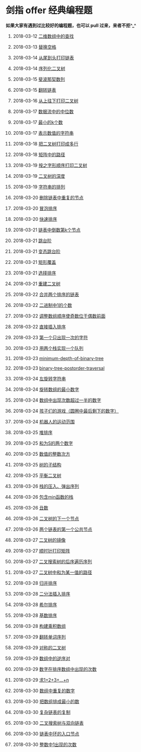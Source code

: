 # 剑指 offer 经典编程题

**如果大家有遇到过比较好的编程题，也可以 pull 过来，来者不拒^_^**

1. 2018-03-12 [二维数组中的查找](https://github.com/MrQuJL/point-at-offer/blob/master/数组/二维数组中的查找.java "二维数组中的查找")

2. 2018-03-13 [替换空格](https://github.com/MrQuJL/point-at-offer/blob/master/字符串/替换空格.java "替换空格")

3. 2018-03-14 [从尾到头打印链表](https://github.com/MrQuJL/point-at-offer/blob/master/链表/从尾到头打印链表.java "从尾到头打印链表")

4. 2018-03-14 [序列化二叉树](https://github.com/MrQuJL/point-at-offer/blob/master/二叉树/序列化二叉树.java "序列化二叉树")

5. 2018-03-15 [斐波那契数列](https://github.com/MrQuJL/point-at-offer/blob/master/优化时间效率和空间效率/斐波那契数列.java "斐波那契数列")

6. 2018-03-15 [翻转链表](https://github.com/MrQuJL/point-at-offer/blob/master/链表/翻转链表.java "翻转链表")

7. 2018-03-16 [从上往下打印二叉树](https://github.com/MrQuJL/point-at-offer/blob/master/二叉树/从上往下打印二叉树.java "从上往下打印二叉树")

8. 2018-03-17 [数据流中的中位数](https://github.com/MrQuJL/point-at-offer/blob/master/优化时间效率和空间效率/数据流中的中位数.java "数据流中的中位数")

9. 2018-03-17 [最小的k个数](https://github.com/MrQuJL/point-at-offer/blob/master/优化时间效率和空间效率/最小的k个数.java "最小的k个数")

10. 2018-03-17 [表示数值的字符串](https://github.com/MrQuJL/point-at-offer/blob/master/字符串/表示数值的字符串.java "表示数值的字符串")

11. 2018-03-18 [把二叉树打印成多行](https://github.com/MrQuJL/point-at-offer/blob/master/二叉树/把二叉树打印成多行.java "把二叉树打印成多行")

12. 2018-03-18 [矩阵中的路径](https://github.com/MrQuJL/point-at-offer/blob/master/递归加回溯/矩阵中的路径.java "矩阵中的路径")

13. 2018-03-19 [按之字形顺序打印二叉树](https://github.com/MrQuJL/point-at-offer/blob/master/二叉树/按之字形顺序打印二叉树.java "按之字形顺序打印二叉树")

14. 2018-03-19 [二叉树的深度](https://github.com/MrQuJL/point-at-offer/blob/master/二叉树/二叉树的深度.java "二叉树的深度")

15. 2018-03-19 [字符串的排列](https://github.com/MrQuJL/point-at-offer/blob/master/递归加回溯/字符串的排列.java "字符串的排列")

16. 2018-03-20 [删除链表中重复的节点](https://github.com/MrQuJL/point-at-offer/blob/master/链表/删除链表中重复的节点.java "删除链表中重复的节点")

17. 2018-03-20 [冒泡排序](https://github.com/MrQuJL/point-at-offer/blob/master/排序/冒泡排序.java "冒泡排序")

18. 2018-03-20 [快速排序](https://github.com/MrQuJL/point-at-offer/blob/master/排序/快速排序.java "快速排序")

19. 2018-03-21 [链表中倒数第k个节点](https://github.com/MrQuJL/point-at-offer/blob/master/链表/链表中倒数第k个节点.java "链表中倒数第k个节点")

20. 2018-03-21 [跳台阶](https://github.com/MrQuJL/point-at-offer/blob/master/递归加回溯/跳台阶.java "跳台阶")

21. 2018-03-21 [变态跳台阶](https://github.com/MrQuJL/point-at-offer/blob/master/递归加回溯/变态跳台阶.java "变态跳台阶")

22. 2018-03-21 [矩形覆盖](https://github.com/MrQuJL/point-at-offer/blob/master/递归加回溯/矩形覆盖.java "矩形覆盖")

23. 2018-03-21 [选择排序](https://github.com/MrQuJL/point-at-offer/blob/master/排序/选择排序.java "选择排序")

24. 2018-03-21 [重建二叉树](https://github.com/MrQuJL/point-at-offer/blob/master/二叉树/重建二叉树.java "重建二叉树")

25. 2018-03-22 [合并两个排序的链表](https://github.com/MrQuJL/point-at-offer/blob/master/链表/合并两个排序的链表.java "合并两个排序的链表")

26. 2018-03-22 [二进制中1的个数](https://github.com/MrQuJL/point-at-offer/blob/master/二进制与位运算/二进制中1的个数.java "二进制中1的个数")

27. 2018-03-22 [调整数组顺序使奇数位于偶数前面](https://github.com/MrQuJL/point-at-offer/blob/master/数组/调整数组顺序使奇数位于偶数前面.java "调整数组顺序使奇数位于偶数前面")

28. 2018-03-22 [直接插入排序](https://github.com/MrQuJL/point-at-offer/blob/master/排序/直接插入排序.java "直接插入排序")

29. 2018-03-23 [第一个只出现一次的字符](https://github.com/MrQuJL/point-at-offer/blob/master/优化时间效率和空间效率/第一个只出现一次的字符.java "第一个只出现一次的字符")

30. 2018-03-23 [用两个栈实现一个队列](https://github.com/MrQuJL/point-at-offer/blob/master/栈和队列/用两个栈实现一个队列.java "用两个栈实现一个队列")

31. 2018-03-23 [minimum-depth-of-binary-tree](https://github.com/MrQuJL/point-at-offer/blob/master/二叉树/minimum-depth-of-binary-tree.java "minimum-depth-of-binary-tree")

32. 2018-03-23 [binary-tree-postorder-traversal](https://github.com/MrQuJL/point-at-offer/blob/master/二叉树/binary-tree-postorder-traversal.java "binary-tree-postorder-traversal")

33. 2018-03-24 [左旋转字符串](https://github.com/MrQuJL/point-at-offer/blob/master/字符串/左旋转字符串.java "左旋转字符串")

34. 2018-03-24 [旋转数组的最小数字](https://github.com/MrQuJL/point-at-offer/blob/master/数组/旋转数组的最小数字.java "旋转数组的最小数字")

35. 2018-03-24 [数组中出现次数超过一半的数字](https://github.com/MrQuJL/point-at-offer/blob/master/数组/数组中出现次数超过一半的数字.java "数组中出现次数超过一半的数字")

36. 2018-03-24 [孩子们的游戏（圆圈中最后剩下的数字）](https://github.com/MrQuJL/point-at-offer/blob/master/链表/孩子们的游戏（圆圈中最后剩下的数）.java "孩子们的游戏（圆圈中最后剩下的数字）")

37. 2018-03-24 [机器人的运动范围](https://github.com/MrQuJL/point-at-offer/blob/master/递归加回溯/机器人的运动范围.java "机器人的运动范围")

38. 2018-03-25 [堆排序](https://github.com/MrQuJL/point-at-offer/blob/master/排序/堆排序.java "堆排序")

39. 2018-03-25 [和为S的两个数字](https://github.com/MrQuJL/point-at-offer/blob/master/数组/和为S的两个数字.java "和为S的两个数字")

40. 2018-03-25 [数值的整数次方](https://github.com/MrQuJL/point-at-offer/blob/master/数组/数值的整数次方.java "数值的整数次方")

41. 2018-03-25 [树的子结构](https://github.com/MrQuJL/point-at-offer/blob/master/二叉树/树的子结构.java "树的子结构")

42. 2018-03-25 [平衡二叉树](https://github.com/MrQuJL/point-at-offer/blob/master/二叉树/平衡二叉树.java "平衡二叉树")

43. 2018-03-26 [栈的压入、弹出序列](https://github.com/MrQuJL/point-at-offer/blob/master/栈和队列/栈的压入、弹出序列.java "栈的压入、弹出序列")

44. 2018-03-26 [包含min函数的栈](https://github.com/MrQuJL/point-at-offer/blob/master/栈和队列/包含min函数的栈.java "包含min函数的栈")

45. 2018-03-26 [丑数](https://github.com/MrQuJL/point-at-offer/blob/master/数组/丑数.java "丑数")

46. 2018-03-26 [二叉树的下一个节点](https://github.com/MrQuJL/point-at-offer/blob/master/二叉树/二叉树的下一个节点.java "二叉树的下一个节点")

47. 2018-03-26 [两个链表的第一个公共节点](https://github.com/MrQuJL/point-at-offer/blob/master/链表/两个链表的第一个公共节点.java "两个链表的第一个公共节点")

48. 2018-03-27 [二叉树的镜像](https://github.com/MrQuJL/point-at-offer/blob/master/二叉树/二叉树的镜像.java "二叉树的镜像")

49. 2018-03-27 [顺时针打印矩阵](https://github.com/MrQuJL/point-at-offer/blob/master/数组/顺时针打印矩阵.java "顺时针打印矩阵")

50. 2018-03-27 [二叉搜索树的后序遍历序列](https://github.com/MrQuJL/point-at-offer/blob/master/二叉树/二叉搜索树的后序遍历序列.java "二叉搜索树的后序遍历序列")

51. 2018-03-27 [二叉树中和为某一值的路径](https://github.com/MrQuJL/point-at-offer/blob/master/二叉树/二叉树中和为某一值的路径.java "二叉树中和为某一值的路径")

52. 2018-03-28 [归并排序](https://github.com/MrQuJL/point-at-offer/blob/master/排序/归并排序.java "归并排序")

53. 2018-03-28 [二分法插入排序](https://github.com/MrQuJL/point-at-offer/blob/master/排序/二分法插入排序.java "二分法插入排序")

54. 2018-03-28 [希尔排序](https://github.com/MrQuJL/point-at-offer/blob/master/排序/希尔排序.java "希尔排序")

55. 2018-03-28 [基数排序](https://github.com/MrQuJL/point-at-offer/blob/master/排序/基数排序.java "基数排序")

56. 2018-03-28 [构建乘积数组](https://github.com/MrQuJL/point-at-offer/blob/master/数组/构建乘积数组.java "构建乘积数组")

57. 2018-03-29 [翻转单词序列](https://github.com/MrQuJL/point-at-offer/blob/master/字符串/翻转单词序列.java "翻转单词序列")

58. 2018-03-29 [对称的二叉树](https://github.com/MrQuJL/point-at-offer/blob/master/二叉树/对称的二叉树.java "对称的二叉树")

59. 2018-03-29 [数组中的逆序对](https://github.com/MrQuJL/point-at-offer/blob/master/数组/数组中的逆序对.java "数组中的逆序对")

60. 2018-03-29 [数字在排序数组中出现的次数](https://github.com/MrQuJL/point-at-offer/blob/master/数组/数字在排序数组中出现的次数.java "数字在排序数组中出现的次数")

61. 2018-03-29 [求1+2+3+...+n](https://github.com/MrQuJL/point-at-offer/blob/master/创新型思路/求1+2+3+...+n.java "求1+2+3+...+n")

62. 2018-03-30 [数组中重复的数字](https://github.com/MrQuJL/point-at-offer/blob/master/数组/数组中重复的数字.java "数组中重复的数字")

63. 2018-03-30 [把数组排成最小的数](https://github.com/MrQuJL/point-at-offer/blob/master/创新型思路/把数组排成最小的数.java "把数组排成最小的数")

64. 2018-03-30 [复杂链表的复制](https://github.com/MrQuJL/point-at-offer/blob/master/链表/复杂链表的复制.java "复杂链表的复制")

65. 2018-03-30 [二叉搜索树与双向链表](https://github.com/MrQuJL/point-at-offer/blob/master/二叉树/二叉搜索树与双向链表.java "二叉搜索树与双向链表")

66. 2018-03-30 [链表中环的入口节点](https://github.com/MrQuJL/point-at-offer/blob/master/二叉树/链表中环的入口节点.java "链表中环的入口节点")

67. 2018-03-30 [整数中1出现的次数](https://github.com/MrQuJL/point-at-offer/blob/master/数组/整数中1出现的次数.java "整数中1出现的次数")



